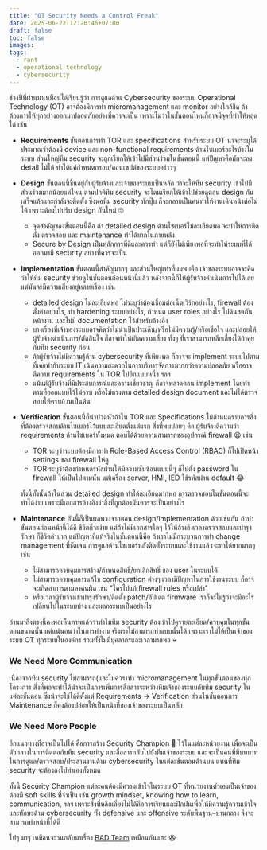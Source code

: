```yaml
---
title: "OT Security Needs a Control Freak"
date: 2025-06-22T12:20:46+07:00
draft: false
toc: false
images:
tags:
  - rant
  - operational technology
  - cybersecurity
---
```


ช่วงปีที่ผ่านมาเหมือนได้เรียนรู้ว่า การดูแลด้าน Cybersecurity ของระบบ Operational Technology (OT) อาจต้องมีการทำ micromanagement และ monitor อย่างใกล้ชิด ถ้าต้องการให้ทุกอย่างออกมาปลอดภัยอย่างที่ควรจะเป็น เพราะไม่ว่าในขั้นตอนไหนก็อาจมีจุดที่ทำให้หลุดได้ เช่น

* **Requirements** ขั้นตอนการทำ TOR และ specifications สำหรับระบบ OT น่าจะระบุได้ประมาณว่าต้องมี device และ non-functional requirements ด้านไซเบอร์อะไรบ้างในระบบ ส่วนใหญ่ทีม security จะถูกเรียกให้เข้าไปมีส่วนร่วมในขั้นตอนนี้ แต่ปัญหาคือมักจะลง detail ไม่ได้ ทำได้แค่กำหนดกรอบ/คอนเซปต์ของระบบคร่าวๆ
* **Design** ขั้นตอนนี้ขึ้นอยู่กับผู้รับจ้างและเจ้าของระบบเป็นหลัก ว่าจะให้ทีม security เข้าไปมีส่วนร่วมมากน้อยแค่ไหน ตามปกติทีม security จะโดนเรียกให้เข้าไปช่วยดูตอน design กันเสร็จแล้วและกำลังจะติดตั้ง ซึ่งพอทีม security ทักปุ๊บ ก็จะกลายเป็นคนทำให้งานเดินหน้าต่อไม่ได้ เพราะต้องไปปรับ design กันใหม่ 🙄
  * จุดสำคัญของขั้นตอนนี้คือ ถ้า detailed design ด้านไซเบอร์ไม่ละเอียดพอ จะทำให้การติดตั้ง ตรวจสอบ และ maintenance ทำได้ยากในภายหลัง
  * Secure by Design เป็นหลักการที่ดีและควรทำ แต่ก็ยังไม่เพียงพอที่จะทำให้ระบบที่ได้ออกมามี security อย่างที่ควรจะเป็น
* **Implementation** ขั้นตอนนี้สำคัญมากๆ และส่วนใหญ่เท่าที่ผมพบคือ เจ้าของระบบอาจจะคิดว่าให้ทีม security ช่วยดูในขั้นตอนก่อนหน้านี้แล้ว หลังจากนี้ก็ให้ผู้รับจ้างดำเนินการไปได้เลย แต่มันจะมีความเสี่ยงอยู่หลายเรื่อง เช่น
  * detailed design ไม่ละเอียดพอ ไม่ระบุว่าต้องเชื่อมต่อเน็ตเวิร์กอย่างไร, firewall ต้องตั้งค่าอย่างไร, ทำ hardening ระบบอย่างไร, กำหนด user roles อย่างไร ไปด้นสดกันหน้างาน และไม่มี documentation ไว้สำหรับอ้างอิง
  * บางเรื่องที่เจ้าของระบบอาจคิดว่าไม่น่าเป็นประเด็น/หรือไม่มีความรู้/หรือเชื่อใจ และปล่อยให้ผู้รับจ้างดำเนินการ/ตัดสินใจ ก็อาจทำให้เกิดความเสี่ยง ทั้งๆ ที่เราสามารถหลีกเลี่ยงได้ถ้าคุยกับทีม security ก่อน
  * ถ้าผู้รับจ้างไม่มีความรู้ด้าน cybersecurity ที่เพียงพอ ก็อาจจะ implement ระบบไปตามที่เคยทำกับระบบ IT เน้นความสะดวกในการบริหารจัดการมากกว่าความปลอดภัย หรืออาจตีความ requirements ใน TOR ไปอีกแบบหนึ่ง ฯลฯ
  * แม้แต่ผู้รับจ้างที่มีประสบการณ์และความเชี่ยวชาญ ก็อาจพลาดตอน implement โดยทำตามที่ออกแบบไว้ไม่ครบ หรือไม่ตรงตาม detailed design document และไม่ได้ตรวจสอบให้ครบถ้วนเป็นต้น
* **Verification** ขั้นตอนนี้ก็น่าปวดหัวถ้าใน TOR และ Specifications ไม่กำหนดรายการสิ่งที่ต้องตรวจสอบด้านไซเบอร์ไว้แบบละเอียดตั้งแต่แรก สิ่งที่พบบ่อยๆ คือ ผู้รับจ้างตีความว่า requirements ด้านไซเบอร์ทั้งหมด ตอบได้ด้วยความสามารถของอุปกรณ์ firewall 😫 เช่น
  * TOR ระบุว่าระบบต้องมีการทำ Role-Based Access Control (RBAC) ก็ไปเปิดหน้า settings ของ firewall ให้ดู
  * TOR ระบุว่าต้องกำหนดรหัสผ่านให้มีความซับซ้อนแบบนี้ๆ ก็ไปตั้ง password ใน firewall ให้เป็นไปตามนั้น แต่เครื่อง server, HMI, IED ใช้รหัสผ่าน default 😂
  
  ทั้งนี้ทั้งนั้นถ้าในส่วน detailed design ทำได้ละเอียดมากพอ การตรวจสอบในขั้นตอนนี้จะทำได้ง่าย เพราะมีเอกสารอ้างอิงว่าสิ่งที่ถูกต้องมันควรจะเป็นอย่างไร

* **Maintenance** อันนี้ก็เป็นผลพวงจากตอน design/implementation ด้วยเช่นกัน ถ้าทำขั้นตอนก่อนหน้านี้ได้ดี ชีวิตก็จะง่าย แต่ถ้าไม่มีเอกสารใดๆ ไว้ให้อ้างอิงเวลาตรวจสอบและบำรุงรักษา ก็ชีวิตลำบาก แต่ปัญหาที่แท้จริงในขั้นตอนนี้คือ ถ้าเราไม่มีกระบวนการทำ change management ที่ชัดเจน การดูแลด้านไซเบอร์หลังติดตั้งระบบและใช้งานแล้วจะทำได้ยากมากๆ เช่น
  * ไม่สามารถควบคุมการสร้าง/กำหนดสิทธิ์/ยกเลิกสิทธิ์ ของ user ในระบบได้
  * ไม่สามารถควบคุมการแก้ไข configuration ต่างๆ เวลามีปัญหาในการใช้งานระบบ ก็อาจจะเกิดอาการตามหาคนผิด เช่น "ใครไปแก้ firewall rules หรือเปล่า"
  * หรือเวลาผู้รับจ้างเข้าบำรุงรักษา/ติดตั้ง patch/อัปเดต firmware เราก็จะไม่รู้ว่าจะมีอะไรเปลี่ยนไปในระบบบ้าง และผลกระทบเป็นอย่างไร

อ่านมาถึงตรงนี้คงพอเห็นภาพแล้วว่าทำไมทีม security ต้องเข้าไปดูรายละเอียด/ควบคุมในทุกขั้นตอนขนาดนั้น แต่แน่นอนว่าในการทำงานจริงเราไม่สามารถทำแบบนั้นได้ เพราะเราไม่ได้เป็นเจ้าของระบบ OT ทุกระบบในองค์กร รวมทั้งไม่มีบุคลากรและเวลามากพอ 💀

### We Need More Communication

เนื่องจากทีม security ไม่สามารถ(และไม่ควร)ทำ micromanagement ในทุกขั้นตอนของทุกโครงการ สิ่งที่พอจะทำได้น่าจะเป็นการเพิ่มการสื่อสารระหว่างทีมเจ้าของระบบกับทีม security ในแต่ละขั้นตอน ซึ่งน่าจะใช้ได้ดีตั้งแต่ Requirements -> Verification ส่วนในขั้นตอนการ Maintenance ก็คงต้องปล่อยให้เป็นหน้าที่ของเจ้าของระบบเป็นหลัก

### We Need More People

อีกแนวทางที่อาจเป็นไปได้ คือการสร้าง Security Champion 🥷 ไว้ในแต่ละหน่วยงาน เพื่อจะเป็นตัวกลางในการติดต่อกับทีม security และสื่อสารกลับไปยังทีมเจ้าของระบบ และจะเป็นคนที่มีบทบาทในการดูแล/ตรวจสอบ/ประสานงานด้าน cybersecurity ในแต่ละขั้นตอนด้านบน แทนที่ทีม security จะต้องลงไปทำเองทั้งหมด

ทั้งนี้ Security Champion แต่ละคนต้องมีความเข้าใจในระบบ OT ที่หน่วยงานตัวเองเป็นเจ้าของ ต้องมี soft skills ที่จำเป็น เช่น growth mindset, knowing how to learn, communication, ฯลฯ เพราะสิ่งที่หลีกเลี่ยงไม่ได้คือการเรียนและฝึกฝนเพื่อให้มีความรู้ความเข้าใจและทักษะด้าน cybersecurity ทั้ง defensive และ offensive ระดับพื้นฐาน&ndash;ปานกลาง จึงจะสามารถทำหน้าที่ได้ดี

ไปๆ มาๆ เหมือนจะวนกลับมาเรื่อง [BAD Team](/posts/bad-team) เหมือนกันแฮะ 😆